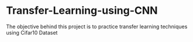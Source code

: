 # Transfer-Learning-using-CNN

The objective behind this project is to practice transfer learning techniques using Cifar10 Dataset
